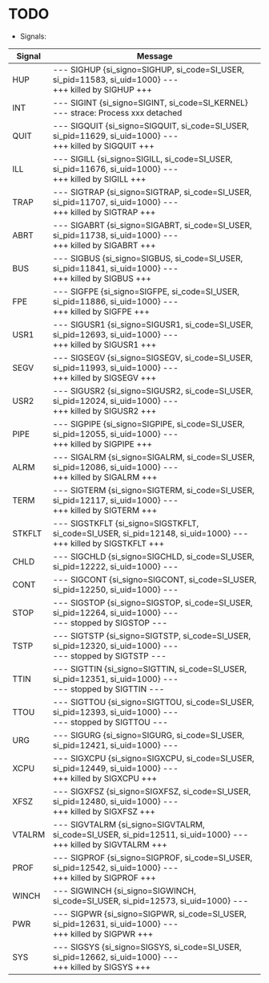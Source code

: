 # TODO

- Signals:

|**Signal**|**Message**|
|--------|-------------|
|HUP     |--- SIGHUP {si_signo=SIGHUP, si_code=SI_USER, si_pid=11583, si_uid=1000} ---<br>+++ killed by SIGHUP +++|
|INT     |--- SIGINT {si_signo=SIGINT, si_code=SI_KERNEL} <br> --- strace: Process xxx detached|
|QUIT    |--- SIGQUIT {si_signo=SIGQUIT, si_code=SI_USER, si_pid=11629, si_uid=1000} ---<br>+++ killed by SIGQUIT +++|
|ILL     |--- SIGILL {si_signo=SIGILL, si_code=SI_USER, si_pid=11676, si_uid=1000} ---<br>+++ killed by SIGILL +++|
|TRAP    |--- SIGTRAP {si_signo=SIGTRAP, si_code=SI_USER, si_pid=11707, si_uid=1000} ---<br>+++ killed by SIGTRAP +++|
|ABRT    |--- SIGABRT {si_signo=SIGABRT, si_code=SI_USER, si_pid=11738, si_uid=1000} ---<br>+++ killed by SIGABRT +++|
|BUS     |--- SIGBUS {si_signo=SIGBUS, si_code=SI_USER, si_pid=11841, si_uid=1000} ---<br>+++ killed by SIGBUS +++|
|FPE     |--- SIGFPE {si_signo=SIGFPE, si_code=SI_USER, si_pid=11886, si_uid=1000} ---<br>+++ killed by SIGFPE +++|
|USR1    |--- SIGUSR1 {si_signo=SIGUSR1, si_code=SI_USER, si_pid=12693, si_uid=1000} ---<br>+++ killed by SIGUSR1 +++|
|SEGV    |--- SIGSEGV {si_signo=SIGSEGV, si_code=SI_USER, si_pid=11993, si_uid=1000} ---<br>+++ killed by SIGSEGV +++|
|USR2    |--- SIGUSR2 {si_signo=SIGUSR2, si_code=SI_USER, si_pid=12024, si_uid=1000} ---<br>+++ killed by SIGUSR2 +++|
|PIPE    |--- SIGPIPE {si_signo=SIGPIPE, si_code=SI_USER, si_pid=12055, si_uid=1000} ---<br>+++ killed by SIGPIPE +++|
|ALRM    |--- SIGALRM {si_signo=SIGALRM, si_code=SI_USER, si_pid=12086, si_uid=1000} ---<br>+++ killed by SIGALRM +++|
|TERM    |--- SIGTERM {si_signo=SIGTERM, si_code=SI_USER, si_pid=12117, si_uid=1000} ---<br>+++ killed by SIGTERM +++|
|STKFLT  |--- SIGSTKFLT {si_signo=SIGSTKFLT, si_code=SI_USER, si_pid=12148, si_uid=1000} ---<br>+++ killed by SIGSTKFLT +++|
|CHLD    |--- SIGCHLD {si_signo=SIGCHLD, si_code=SI_USER, si_pid=12222, si_uid=1000} ---|
|CONT    |--- SIGCONT {si_signo=SIGCONT, si_code=SI_USER, si_pid=12250, si_uid=1000} ---|
|STOP    |--- SIGSTOP {si_signo=SIGSTOP, si_code=SI_USER, si_pid=12264, si_uid=1000} ---<br>--- stopped by SIGSTOP ---|
|TSTP    |--- SIGTSTP {si_signo=SIGTSTP, si_code=SI_USER, si_pid=12320, si_uid=1000} ---<br>--- stopped by SIGTSTP ---|
|TTIN    |--- SIGTTIN {si_signo=SIGTTIN, si_code=SI_USER, si_pid=12351, si_uid=1000} ---<br>--- stopped by SIGTTIN ---|
|TTOU    |--- SIGTTOU {si_signo=SIGTTOU, si_code=SI_USER, si_pid=12393, si_uid=1000} ---<br>--- stopped by SIGTTOU ---|
|URG     |--- SIGURG {si_signo=SIGURG, si_code=SI_USER, si_pid=12421, si_uid=1000} ---|
|XCPU    |--- SIGXCPU {si_signo=SIGXCPU, si_code=SI_USER, si_pid=12449, si_uid=1000} ---<br>+++ killed by SIGXCPU +++|
|XFSZ    |--- SIGXFSZ {si_signo=SIGXFSZ, si_code=SI_USER, si_pid=12480, si_uid=1000} ---<br>+++ killed by SIGXFSZ +++|
|VTALRM  |--- SIGVTALRM {si_signo=SIGVTALRM, si_code=SI_USER, si_pid=12511, si_uid=1000} ---<br>+++ killed by SIGVTALRM +++|
|PROF    |--- SIGPROF {si_signo=SIGPROF, si_code=SI_USER, si_pid=12542, si_uid=1000} ---<br>+++ killed by SIGPROF +++|
|WINCH   |--- SIGWINCH {si_signo=SIGWINCH, si_code=SI_USER, si_pid=12573, si_uid=1000} ---<br>|<br>+++ killed by SIGIO +++|
|PWR     |--- SIGPWR {si_signo=SIGPWR, si_code=SI_USER, si_pid=12631, si_uid=1000} ---<br>+++ killed by SIGPWR +++|
|SYS     |--- SIGSYS {si_signo=SIGSYS, si_code=SI_USER, si_pid=12662, si_uid=1000} ---<br>+++ killed by SIGSYS +++|
